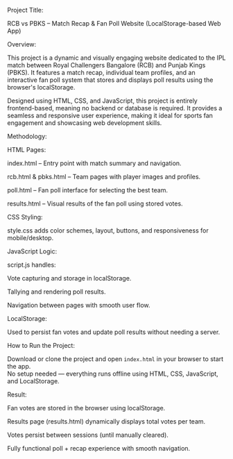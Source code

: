  Project Title:
 
RCB vs PBKS – Match Recap & Fan Poll Website (LocalStorage-based Web App)

 Overview:
 
This project is a dynamic and visually engaging website dedicated to the IPL match between Royal Challengers Bangalore (RCB) and Punjab Kings (PBKS). It features a match recap, individual team profiles, and an interactive fan poll system that stores and displays poll results using the browser's localStorage.

Designed using HTML, CSS, and JavaScript, this project is entirely frontend-based, meaning no backend or database is required. It provides a seamless and responsive user experience, making it ideal for sports fan engagement and showcasing web development skills.


 Methodology:
 
HTML Pages:

index.html – Entry point with match summary and navigation.

rcb.html & pbks.html – Team pages with player images and profiles.

poll.html – Fan poll interface for selecting the best team.

results.html – Visual results of the fan poll using stored votes.

CSS Styling:

style.css adds color schemes, layout, buttons, and responsiveness for mobile/desktop.

JavaScript Logic:

script.js handles:

Vote capturing and storage in localStorage.

Tallying and rendering poll results.

Navigation between pages with smooth user flow.


 LocalStorage:

Used to persist fan votes and update poll results without needing a server.


 How to Run the Project:
 

Download or clone the project and open `index.html` in your browser to start the app.  
No setup needed — everything runs offline using HTML, CSS, JavaScript, and LocalStorage.


 Result:
 
Fan votes are stored in the browser using localStorage.

Results page (results.html) dynamically displays total votes per team.

Votes persist between sessions (until manually cleared).

Fully functional poll + recap experience with smooth navigation.
